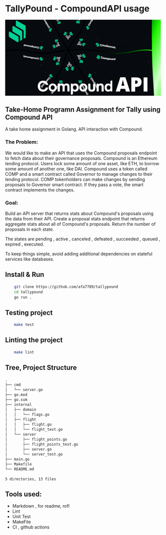 # TallyPound - CompoundAPI usage
![!Theme Image](resources/compound.png)

## Take-Home Programn Assignment for Tally using Compound API

A take home assignment in Golang.
API interaction with Compound.

### The Problem: 

We would like to make an API that uses the Compound proposals endpoint to fetch data
about their governance proposals.
Compound is an Ethereum lending protocol. Users lock some amount of one asset, like
ETH, to borrow some amount of another one, like DAI. Compound uses a token called
COMP and a smart contract called Governor to manage changes to their lending
protocol. COMP tokenholders can make changes by sending proposals to Governor
smart contract. If they pass a vote, the smart contract implements the changes.

### Goal: 

Build an API server that returns stats about Compound's proposals using the data from their API. 
Create a proposal stats endpoint that returns aggregate stats about all of Compound's proposals.
Return the number of proposals in each state. 

The states are pending , active , canceled , defeated , succeeded , queued , expired , executed.

To keep things simple, avoid adding additional dependencies on stateful services like
databases.

## Install & Run

```sh
    git clone https://github.com/afa7789/tallypound
    cd tallypound
    go run .
```

## Testing project

``` sh
    make test
```

## Linting the project

``` sh
    make lint
```


## Tree, Project Structure

```
.
├── cmd
│   └── server.go
├── go.mod
├── go.sum
├── internal
│   ├── domain
│   │   └── flags.go
│   ├── flight
│   │   ├── flight.go
│   │   └── flight_test.go
│   └── server
│       ├── flight_points.go
│       ├── flight_points_test.go
│       ├── server.go
│       └── server_test.go
├── main.go
├── Makefile
└── README.md

5 directories, 13 files
```

## Tools used:

- Markdown , for readme, rofl
- Lint
- Unit Test
- MakeFile
- CI , github actions
